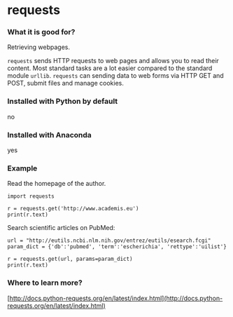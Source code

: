 
# requests

### What it is good for?

Retrieving webpages.

`requests` sends HTTP requests to web pages and allows you to read their content. Most standard tasks are a lot easier compared to the standard module `urllib`. `requests` can sending data to web forms via HTTP GET and POST, submit files and manage cookies. 


### Installed with Python by default

no

### Installed with Anaconda

yes

### Example

Read the homepage of the author.

    import requests
    
    r = requests.get('http://www.academis.eu')
    print(r.text)

Search scientific articles on PubMed:

    url = "http://eutils.ncbi.nlm.nih.gov/entrez/eutils/esearch.fcgi"
    param_dict = {'db':'pubmed', 'term':'escherichia', 'rettype':'uilist'}

    r = requests.get(url, params=param_dict)
    print(r.text)


### Where to learn more?

[http://docs.python-requests.org/en/latest/index.html](http://docs.python-requests.org/en/latest/index.html)
